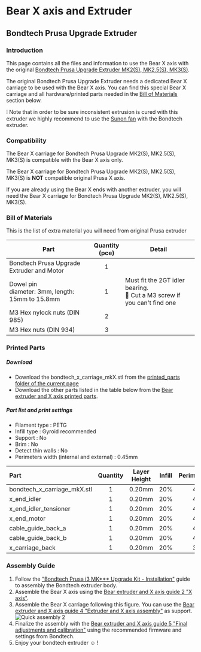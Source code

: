 # Bear X axis and Extruder

## Bondtech Prusa Upgrade Extruder


### Introduction

This page contains all the files and information to use the Bear X axis with the original [Bondtech Prusa Upgrade Extruder MK2(S), MK2.5(S), MK3(S)](https://www.bondtech.se/en/product-category/upgrade-kits/prusa/).

The original Bondtech Prusa Upgrade Extruder needs a dedicated Bear X carriage to be used with the Bear X axis. You can find this special Bear X carriage and all hardware/printed parts needed in the [Bill of Materials](#bill-of-materials) section below.

:grey_exclamation: Note that in order to be sure inconsistent extrusion is cured with this extruder we highly recommend to use the [Sunon fan](../hotend_fan) with the Bondtech extruder.



### Compatibility

The Bear X carriage for Bondtech Prusa Upgrade MK2(S), MK2.5(S), MK3(S) is compatible with the Bear X axis only.

The Bear X carriage for Bondtech Prusa Upgrade MK2(S), MK2.5(S), MK3(S) is **NOT** compatible original Prusa X axis.

If you are already using the Bear X ends with another extruder, you will need the Bear X carriage for Bondtech Prusa Upgrade MK2(S), MK2.5(S), MK3(S).



### Bill of Materials

This is the list of extra material you will need from original Prusa extruder

| Part     | Quantity<br>(pce) | Detail |
|----------|:---------------:|--------|
| Bondtech Prusa Upgrade Extruder and Motor | 1 | |
| Dowel pin<br/>diameter: 3mm, length: 15mm to 15.8mm | 1 | Must fit the 2GT idler bearing.<br/>:pushpin: Cut a M3 screw if you can't find one |
| M3 Hex nylock nuts (DIN 985) | 2 | |
| M3 Hex nuts (DIN 934) | 3 | |



### Printed Parts

##### Download
  * Download the bondtech_x_carriage_mkX.stl from the [printed_parts folder of the current page](printed_parts/)
  * Download the other parts listed in the table below from the [Bear extruder and X axis printed parts](../../printed_parts/).

##### Part list and print settings
  * Filament type : PETG
  * Infill type : Gyroid recommended
  * Support : No
  * Brim : No
  * Detect thin walls : No
  * Perimeters width (internal and external) : 0.45mm

| Part | Quantity | Layer Height | Infill | Perimeters | Top/Bottom Layers |
|:----|:----:|:----:|:----:|:----:|:----:|
| bondtech_x_carriage_mkX.stl | 1 | 0.20mm | 20% | 4 | 5 |
| x_end_idler                 | 1 | 0.20mm | 20% | 4 | 5 |
| x_end_idler_tensioner       | 1 | 0.20mm | 20% | 4 | 5 |
| x_end_motor                 | 1 | 0.20mm | 20% | 4 | 5 |
| cable_guide_back_a          | 1 | 0.20mm | 20% | 4 | 5 |
| cable_guide_back_b          | 1 | 0.20mm | 20% | 4 | 5 |
| x_carriage_back             | 1 | 0.20mm | 20% | 3 | 5 |



### Assembly Guide

  1. Follow the ["Bondtech Prusa i3 MK*** Upgrade Kit - Installation"](https://support.bondtech.se/c/Prusa) guide to assembly the Bondtech extruder body.
  1. Assemble the Bear X axis using the [Bear extruder and X axis guide 2 "X axis"](https://guides.bear-lab.com/Guide/2.+X+axis/17?lang=en).
  1. Assemble the Bear X carriage following this figure. You can use the [Bear extruder and X axis guide 4 "Extruder and X axis assembly"](https://guides.bear-lab.com/Guide/4.+Extruder+and+X+axis+assembly/20?lang=en) as support.
    ![Quick assembly 2](assembly/quick_assembly_2.jpg)
  1. Finalize the assembly with the [Bear extruder and X axis guide 5 "Final adjustments and calibration"](https://guides.bear-lab.com/Guide/5.+Final+adjustments+and+calibration/14?lang=en) using the recommended firmware and settings from Bondtech.
  1. Enjoy your bondtech extruder :relaxed: !
